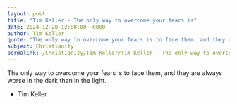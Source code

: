 ```yaml
---
layout: post
title: "Tim Keller - The only way to overcome your fears is"
date: 2024-12-28 12:00:00 -0000
author: Tim Keller
quote: "The only way to overcome your fears is to face them, and they are always worse in the dark than in the light."
subject: Christianity
permalink: /Christianity/Tim Keller/Tim Keller - The only way to overcome your fears is
---
```


The only way to overcome your fears is to face them, and they are always worse in the dark than in the light.

- Tim Keller
